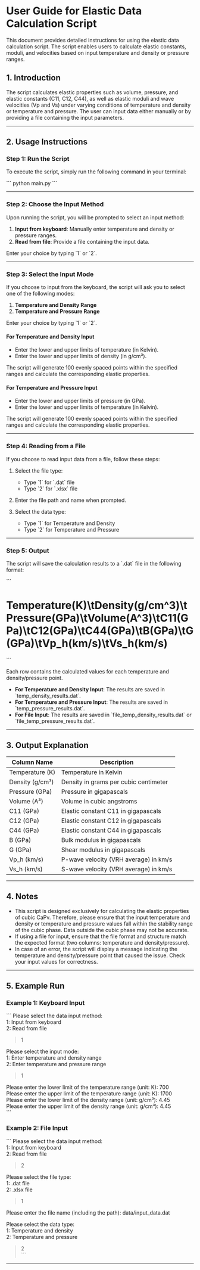 # User Guide for Elastic Data Calculation Script

This document provides detailed instructions for using the elastic data calculation script. The script enables users to calculate elastic constants, moduli, and velocities based on input temperature and density or pressure ranges.

## 1. **Introduction**
The script calculates elastic properties such as volume, pressure, and elastic constants (C11, C12, C44), as well as elastic moduli and wave velocities (Vp and Vs) under varying conditions of temperature and density or temperature and pressure. The user can input data either manually or by providing a file containing the input parameters.

---

## 2. **Usage Instructions**
### **Step 1: Run the Script**
To execute the script, simply run the following command in your terminal:

\`\`\`
python main.py
\`\`\`

---

### **Step 2: Choose the Input Method**
Upon running the script, you will be prompted to select an input method:

1. **Input from keyboard**: Manually enter temperature and density or pressure ranges.  
2. **Read from file**: Provide a file containing the input data.

Enter your choice by typing \`1\` or \`2\`.

---

### **Step 3: Select the Input Mode**
If you choose to input from the keyboard, the script will ask you to select one of the following modes:

1. **Temperature and Density Range**  
2. **Temperature and Pressure Range**

Enter your choice by typing \`1\` or \`2\`.

#### **For Temperature and Density Input**
- Enter the lower and upper limits of temperature (in Kelvin).  
- Enter the lower and upper limits of density (in g/cm³).

The script will generate 100 evenly spaced points within the specified ranges and calculate the corresponding elastic properties.

#### **For Temperature and Pressure Input**
- Enter the lower and upper limits of pressure (in GPa).  
- Enter the lower and upper limits of temperature (in Kelvin).

The script will generate 100 evenly spaced points within the specified ranges and calculate the corresponding elastic properties.

---

### **Step 4: Reading from a File**
If you choose to read input data from a file, follow these steps:

1. Select the file type:  
   - Type \`1\` for \`.dat\` file  
   - Type \`2\` for \`.xlsx\` file

2. Enter the file path and name when prompted.  
3. Select the data type:  
   - Type \`1\` for Temperature and Density  
   - Type \`2\` for Temperature and Pressure

---

### **Step 5: Output**
The script will save the calculation results to a \`.dat\` file in the following format:

\`\`\`
# Temperature(K)\tDensity(g/cm^3)\tPressure(GPa)\tVolume(A^3)\tC11(GPa)\tC12(GPa)\tC44(GPa)\tB(GPa)\tG(GPa)\tVp_h(km/s)\tVs_h(km/s)
\`\`\`

Each row contains the calculated values for each temperature and density/pressure point.

- **For Temperature and Density Input**: The results are saved in \`temp_density_results.dat\`.  
- **For Temperature and Pressure Input**: The results are saved in \`temp_pressure_results.dat\`.  
- **For File Input**: The results are saved in \`file_temp_density_results.dat\` or \`file_temp_pressure_results.dat\`.

---

## 3. **Output Explanation**

| Column Name       | Description                          |
|-------------------|--------------------------------------|
| Temperature (K)   | Temperature in Kelvin                |
| Density (g/cm³)   | Density in grams per cubic centimeter |
| Pressure (GPa)    | Pressure in gigapascals              |
| Volume (A³)       | Volume in cubic angstroms            |
| C11 (GPa)         | Elastic constant C11 in gigapascals  |
| C12 (GPa)         | Elastic constant C12 in gigapascals  |
| C44 (GPa)         | Elastic constant C44 in gigapascals  |
| B (GPa)           | Bulk modulus in gigapascals          |
| G (GPa)           | Shear modulus in gigapascals         |
| Vp_h (km/s)       | P-wave velocity (VRH average) in km/s |
| Vs_h (km/s)       | S-wave velocity (VRH average) in km/s |

---

## 4. **Notes**
- This script is designed exclusively for calculating the elastic properties of cubic CaPv. Therefore, please ensure that the input temperature and density or temperature and pressure values fall within the stability range of the cubic phase. Data outside the cubic phase may not be accurate.  
- If using a file for input, ensure that the file format and structure match the expected format (two columns: temperature and density/pressure).  
- In case of an error, the script will display a message indicating the temperature and density/pressure point that caused the issue. Check your input values for correctness.

---

## 5. **Example Run**

### **Example 1: Keyboard Input**
\`\`\`
Please select the data input method:  
1: Input from keyboard  
2: Read from file  
> 1  

Please select the input mode:  
1: Enter temperature and density range  
2: Enter temperature and pressure range  
> 1  

Please enter the lower limit of the temperature range (unit: K): 700  
Please enter the upper limit of the temperature range (unit: K): 1700  
Please enter the lower limit of the density range (unit: g/cm³): 4.45  
Please enter the upper limit of the density range (unit: g/cm³): 4.45  
\`\`\`

### **Example 2: File Input**
\`\`\`
Please select the data input method:  
1: Input from keyboard  
2: Read from file  
> 2  

Please select the file type:  
1: .dat file  
2: .xlsx file  
> 1  

Please enter the file name (including the path): data/input_data.dat  

Please select the data type:  
1: Temperature and density  
2: Temperature and pressure  
> 2  
\`\`\`

---


```python

```
